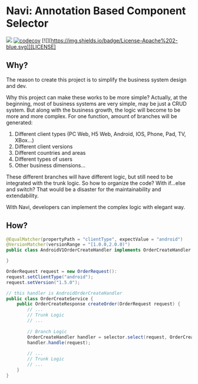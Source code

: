 # Navi: Annotation Based Component Selector

[![](https://travis-ci.com/yanglifan/navi.svg?branch=master)](https://travis-ci.com/yanglifan/navi)
[![codecov](https://codecov.io/gh/yanglifan/navi/branch/master/graph/badge.svg)](https://codecov.io/gh/yanglifan/navi)
[![][https://img.shields.io/badge/License-Apache%202-blue.svg]][LICENSE]

## Why?

The reason to create this project is to simplify the business system design and dev. 

Why this project can make these works to be more simple? Actually, at the beginning, most of business systems are very simple, may be just a CRUD system. But along with the business growth, the logic will become to be more and more complex. For one function, amount of branches will be generated:
1. Different client types (PC Web, H5 Web, Android, IOS, Phone, Pad, TV, XBox...)
1. Different client versions
1. Different countries and areas
1. Different types of users
1. Other business dimensions...

These different branches will have different logic, but still need to be integrated with the trunk logic. So how to organize the code? With if...else and switch? That would be a disaster for the maintainability and extendability.

With Navi, developers can implement the complex logic with elegant way.
 
## How?
 
```java
@EqualMatcher(propertyPath = "clientType", expectValue = "android")
@VersionMatcher(versionRange = "[1.0.0,2.0.0)")
public class AndroidV1OrderCreateHandler implements OrderCreateHandler {

}

OrderRequest request = new OrderRequest():
request.setClientType("android");
request.setVersion("1.5.0");

// this handler is AndroidOrderCreateHandler
public class OrderCreateService {
    public OrderCreateResponse createOrder(OrderRequest request) {
        // ...
        // Trunk Logic
        // ...
        
        // Branch Logic
        OrderCreateHandler handler = selector.select(request, OrderCreateHandler.class);
        handler.handle(request);
        
        // ...
        // Trunk Logic
        // ...
    }
}
```
